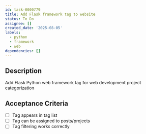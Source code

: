 ```yaml
---
id: task-0000779
title: Add Flask framework tag to website
status: To Do
assignee: []
created_date: '2025-08-05'
labels:
  - python
  - framework
  - web
dependencies: []
---
```


## Description

Add Flask Python web framework tag for web development project categorization

## Acceptance Criteria

- [ ] Tag appears in tag list
- [ ] Tag can be assigned to posts/projects
- [ ] Tag filtering works correctly

